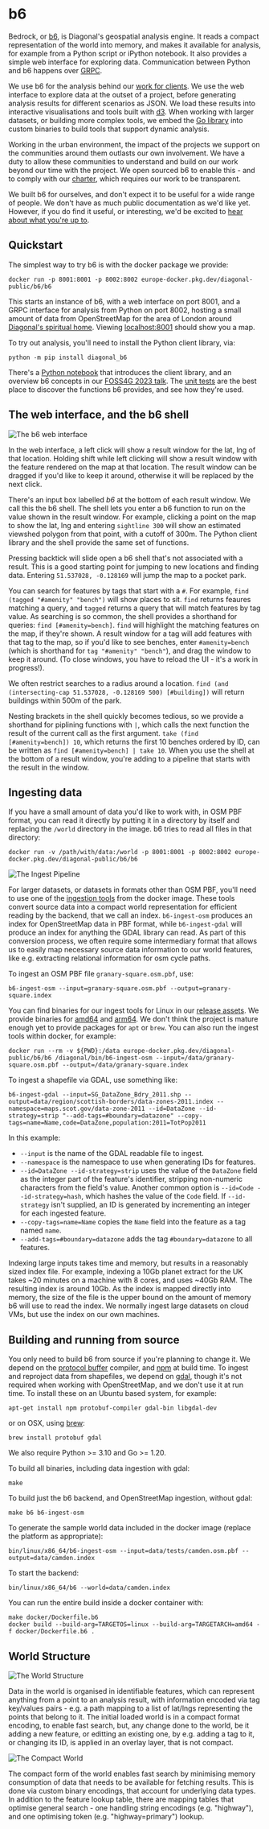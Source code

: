 # b6

Bedrock, or [b6](https://diagonal.works/b6), is Diagonal's geospatial analysis
engine. It reads a compact representation of the world into memory, and
makes it available for analysis, for example from a Python script or iPython
notebook. It also provides a simple web interface for exploring data. Communication between Python and b6 happens over
[GRPC](https://grpc.io).

We use b6 for the analysis behind our
[work for clients](http://diagonal.works/journal). We use the web interface
to explore data at the outset of a project, before generating analysis
results for different scenarios as JSON. We load these results into
interactive visualisations and tools built with [d3](https://d3js.org/).
When working with larger datasets, or building more complex tools, we embed
the [Go library](src/diagonal.works/b6/world.go) into custom
binaries to build tools that support dynamic analysis.

Working in the urban environment, the impact of the projects we support on
the communities around them outlasts our own involvement. We have a duty to
allow these communities to understand and build on our work beyond our time
with the project. We open sourced b6 to enable this - and to comply with our
[charter](http://diagonal.works/charter), which requires our work to be
 transparent.

We built b6 for ourselves, and don't expect it to be useful for a wide range
of people. We don't have as much public documentation as we'd like yet.
However, if you do find it useful, or interesting, we'd be excited to [hear
about what you're up to](mailto:hello@diagonal.works).

## Quickstart

The simplest way to try b6 is with the docker package we provide:

```
docker run -p 8001:8001 -p 8002:8002 europe-docker.pkg.dev/diagonal-public/b6/b6
```

This starts an instance of b6, with a web interface on port 8001, and
a GRPC interface for analysis from Python on port 8002, hosting a small amount
of data from OpenStreetMap for the area of London around
[Diagonal's spiritual home](https://www.dishoom.com/kings-cross/). Viewing
[localhost:8001](http://localhost:8001) should show you a map.

To try out analysis, you'll need to install the Python client library, via:

```
python -m pip install diagonal_b6
```

There's a [Python notebook](python/docs/01_Search.ipynb) that introduces the
client library, and an overview b6 concepts in our
[FOSS4G 2023 talk](https://diagonal.works/foss4g-2023). The
[unit tests](python/diagonal_b6/b6_test.py) are the best place to discover the
functions b6 provides, and see how they're used.

## The web interface, and the b6 shell

![The b6 web interface](python/docs/b6-screenshot.jpg)

In the web interface, a left click will show a result window for the lat, lng
of that location. Holding shift while left clicking will show a result window
with the feature rendered on the map at that location. The result window can
be dragged if you'd like to keep it around, otherwise it will be replaced by
the next click.

There's an input box labelled _b6_ at the bottom of each result window. We call
this the b6 shell. The shell lets you enter a b6 function to run on the value
shown in the result window. For example, clicking a point on the map to show
the lat, lng and entering `sightline 300` will show an estimated viewshed
polygon from that point, with a cutoff of 300m. The Python client library and
the shell provide the same set of functions. 

Pressing backtick will slide open a b6 shell that's not associated with a
result. This is a good starting point for jumping to new locations and finding
data. Entering `51.537028, -0.128169` will jump the map to a pocket park.

You can search for features by tags that start with a `#`. For example,
`find (tagged "#amenity" "bench")` will show places to sit. `find` returns
feaures matching a query, and `tagged` returns a query that will match
features by tag value. As searching is so common, the shell provides a shorthand
for queries: `find [#amenity=bench]`. `find` will highlight the matching
features on the map, if they're shown. A result window for a tag will add
features with that tag to the map, so if you'd like to see benches, enter
`#amenity=bench` (which is shorthand for `tag "#amenity" "bench"`), and drag
the window to keep it around. (To close windows, you have to reload the UI -
it's a work in progress!).

We often restrict searches to a radius around a location.
`find (and (intersecting-cap 51.537028, -0.128169 500) [#building])` will
return buildings within 500m of the park.

Nesting brackets in the shell quickly becomes tedious, so we provide a shorthand
for piplining functions with `|`, which calls the next function the result of
the current call as the first argument. `take (find [#amenity=bench]) 10`, which
returns the first 10 benches ordered by ID, can be written as
`find [#amenity=bench] | take 10`. When you use the shell at the bottom of
a result window, you're adding to a pipeline that starts with the result in the
window.

## Ingesting data

If you have a small amount of data you'd like to work with, in OSM PBF format,
you can read it directly by putting it in a directory by itself and replacing
the `/world` directory in the image. b6 tries to read all files in that
directory:

```
docker run -v /path/with/data:/world -p 8001:8001 -p 8002:8002 europe-docker.pkg.dev/diagonal-public/b6/b6
```

![The Ingest Pipeline](python/docs/b6-ingest.png)

 For larger datasets, or datasets in formats other than OSM PBF, you'll need to use one of the [ingestion tools](src/diagonal.works/b6/cmd) from the docker image. These tools convert source data into a compact world representation for efficient reading by the backend, that we call an index. `b6-ingest-osm` produces an index for OpenStreetMap data in PBF format, while `b6-ingest-gdal` will produce an index for anything the GDAL library can read. As part of this conversion process, we often require some intermediary format that allows us to easily map necessary source data information to our world features, like e.g. extracting relational information for osm cycle paths.

To ingest an OSM PBF file `granary-square.osm.pbf`, use:

```
b6-ingest-osm --input=granary-square.osm.pbf --output=granary-square.index
```

You can find binaries for our ingest tools for Linux in our [release assets](https://github.com/diagonalworks/diagonal-b6/releases). We provide binaries for [amd64](https://github.com/diagonalworks/diagonal-b6/releases/download/v0.0.3/diagonal-linux-amd64-0.0.3.tar.gz) and [arm64](https://github.com/diagonalworks/diagonal-b6/releases/download/v0.0.3/diagonal-linux-arm64-0.0.3.tar.gz). We don't think the project is mature enough yet to provide packages for
`apt` or `brew`. You can also run the ingest tools within docker, for example:

```
docker run --rm -v ${PWD}:/data europe-docker.pkg.dev/diagonal-public/b6/b6 /diagonal/bin/b6-ingest-osm --input=/data/granary-square.osm.pbf --output=/data/granary-square.index
```

To ingest a shapefile via GDAL, use something like:

```
b6-ingest-gdal --input=SG_DataZone_Bdry_2011.shp --output=data/region/scottish-borders/data-zones-2011.index --namespace=maps.scot.gov/data-zone-2011 --id=DataZone --id-strategy=strip "--add-tags=#boundary=datazone" --copy-tags=name=Name,code=DataZone,population:2011=TotPop2011
```

In this example:

  * `--input` is the name of the GDAL readable file to ingest.
  * `--namespace` is the namespace to use when generating IDs for features.
  * `--id=DataZone --id-strategy=strip` uses the value of the `DataZone` field
     as the integer part of the feature's identifier, stripping non-numeric
     characters from the field's value. Another common option is
     `--id=Code --id-strategy=hash`, which hashes the value of the `Code`
    field. If `--id-strategy` isn't supplied, an ID is generated by
    incrementing an integer for each ingested feature.
  * `--copy-tags=name=Name` copies the `Name` field into the feature as a
    tag named `name`.
  * `--add-tags=#boundary=datazone` adds the tag `#boundary=datazone` to all
    features.

Indexing large inputs takes time and memory, but results in a reasonably
sized index file. For example, indexing a 10Gb planet extract for
the UK takes ~20 minutes on a machine with 8 cores, and uses ~40Gb RAM. The
resulting index is around 10Gb. As the index is mapped directly into memory,
the size of the file is the upper bound on the amount of memory b6 will use
to read the index. We normally ingest large datasets on cloud VMs, but
use the index on our own machines.


## Building and running from source

You only need to build b6 from source if you're planning to change it. We
depend on the [protocol buffer](https://protobuf.dev/) compiler, and
[npm](https://www.npmjs.com/) at build time. To ingest and reproject data from
shapefiles, we depend on [gdal](https://gdal.org/), though it's not required
when working with OpenStreetMap, and we don't use it at run time. To install these on an Ubuntu based system, for example:
```
apt-get install npm protobuf-compiler gdal-bin libgdal-dev
```
or on OSX, using [brew](http://brew.sh):
```
brew install protobuf gdal
```
We also require Python >= 3.10 and Go >= 1.20.

To build all binaries, including data ingestion with gdal:
```
make
```

To build just the b6 backend, and OpenStreetMap ingestion, without gdal:
```
make b6 b6-ingest-osm
```
To generate the sample world data included in the docker image (replace the platform as appropriate):
```
bin/linux/x86_64/b6-ingest-osm --input=data/tests/camden.osm.pbf --output=data/camden.index
```
To start the backend:
```
bin/linux/x86_64/b6 --world=data/camden.index
```
You can run the entire build inside a docker container with:
```
make docker/Dockerfile.b6
docker build --build-arg=TARGETOS=linux --build-arg=TARGETARCH=amd64 -f docker/Dockerfile.b6 .
```

## World Structure


![The World Structure](python/docs/b6-world.png)

Data in the world is organised in identifiable features, which can represent anything from a point to an analysis result, with information encoded via tag key/values pairs - e.g. a path mapping to a list of lat/lngs representing the points that belong to it. The initial loaded world is in a compact format encoding, to enable fast search, but, any change done to the world, be it adding a new feature, or editting an existing one, by e.g. adding a tag to it, or changing its ID, is applied in an overlay layer, that is not compact. 


![The Compact World](python/docs/b6-compact-world.png)

 The compact form of the world enables fast search by minimising memory consumption of data that needs to be available for fetching results. This is done via custom binary encodings, that account for underlying data types. In addition to the feature lookup table, there are mapping tables that optimise general search - one handling string encodings (e.g. "highway"), and one optimising token (e.g. "highway=primary") lookup.